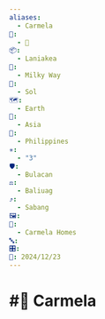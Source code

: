```yaml
---
aliases:
  - Carmela
📁:
  - 📍
📦:
  - Laniakea
💱:
  - Milky Way
🔀:
  - Sol
🗺️:
  - Earth
🎨:
  - Asia
🏁:
  - Philippines
✳️:
  - "3"
🛡️:
  - Bulacan
⚖️:
  - Baliuag
⤴️:
  - Sabang
🖼️: 
📍:
  - Carmela Homes
🔤: 
🎛️: 
📅: 2024/12/23
---
```

# #📍 Carmela